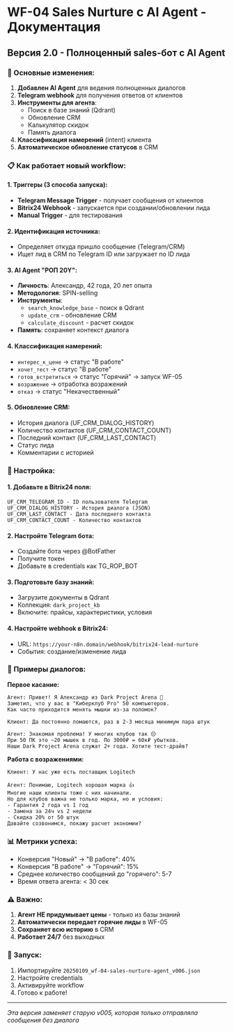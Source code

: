 # WF-04 Sales Nurture с AI Agent - Документация

## Версия 2.0 - Полноценный sales-бот с AI Agent

### 🎯 Основные изменения:

1. **Добавлен AI Agent** для ведения полноценных диалогов
2. **Telegram webhook** для получения ответов от клиентов
3. **Инструменты для агента**:
   - Поиск в базе знаний (Qdrant)
   - Обновление CRM
   - Калькулятор скидок
   - Память диалога
4. **Классификация намерений** (intent) клиента
5. **Автоматическое обновление статусов** в CRM

### 📋 Как работает новый workflow:

#### 1. Триггеры (3 способа запуска):
- **Telegram Message Trigger** - получает сообщения от клиентов
- **Bitrix24 Webhook** - запускается при создании/обновлении лида
- **Manual Trigger** - для тестирования

#### 2. Идентификация источника:
- Определяет откуда пришло сообщение (Telegram/CRM)
- Ищет лид в CRM по Telegram ID или загружает по ID лида

#### 3. AI Agent "РОП 20Y":
- **Личность**: Александр, 42 года, 20 лет опыта
- **Методология**: SPIN-selling
- **Инструменты**:
  - `search_knowledge_base` - поиск в Qdrant
  - `update_crm` - обновление CRM
  - `calculate_discount` - расчет скидок
- **Память**: сохраняет контекст диалога

#### 4. Классификация намерений:
- `интерес_к_цене` → статус "В работе"
- `хочет_тест` → статус "В работе" 
- `готов_встретиться` → статус "Горячий" → запуск WF-05
- `возражение` → отработка возражений
- `отказ` → статус "Некачественный"

#### 5. Обновление CRM:
- История диалога (UF_CRM_DIALOG_HISTORY)
- Количество контактов (UF_CRM_CONTACT_COUNT)
- Последний контакт (UF_CRM_LAST_CONTACT)
- Статус лида
- Комментарии с историей

### 🔧 Настройка:

#### 1. Добавьте в Bitrix24 поля:
```
UF_CRM_TELEGRAM_ID - ID пользователя Telegram
UF_CRM_DIALOG_HISTORY - История диалога (JSON)
UF_CRM_LAST_CONTACT - Дата последнего контакта
UF_CRM_CONTACT_COUNT - Количество контактов
```

#### 2. Настройте Telegram бота:
- Создайте бота через @BotFather
- Получите токен
- Добавьте в credentials как TG_ROP_BOT

#### 3. Подготовьте базу знаний:
- Загрузите документы в Qdrant
- Коллекция: `dark_project_kb`
- Включите: прайсы, характеристики, условия

#### 4. Настройте webhook в Bitrix24:
- URL: `https://your-n8n.domain/webhook/bitrix24-lead-nurture`
- События: создание/изменение лида

### 💬 Примеры диалогов:

**Первое касание:**
```
Агент: Привет! Я Александр из Dark Project Arena 👋
Заметил, что у вас в "Киберклуб Pro" 50 компьютеров. 
Как часто приходится менять мышки из-за поломок?

Клиент: Да постоянно ломаются, раз в 2-3 месяца минимум пара штук

Агент: Знакомая проблема! У многих клубов так 😔
При 50 ПК это ~20 мышек в год. По 3000₽ = 60к₽ убытков.
Наши Dark Project Arena служат 2+ года. Хотите тест-драйв?
```

**Работа с возражениями:**
```
Клиент: У нас уже есть поставщик Logitech

Агент: Понимаю, Logitech хорошая марка 👍
Многие наши клиенты тоже с них начинали.
Но для клубов важна не только марка, но и условия:
- Гарантия 2 года vs 1 год
- Замена за 24ч vs 2 недели
- Скидка 20% от 50 штук
Давайте созвонимся, покажу расчет экономии?
```

### 📊 Метрики успеха:

- Конверсия "Новый" → "В работе": 40%
- Конверсия "В работе" → "Горячий": 15%
- Среднее количество сообщений до "горячего": 5-7
- Время ответа агента: < 30 сек

### ⚠️ Важно:

1. **Агент НЕ придумывает цены** - только из базы знаний
2. **Автоматически передает горячие лиды** в WF-05
3. **Сохраняет всю историю** в CRM
4. **Работает 24/7** без выходных

### 🚀 Запуск:

1. Импортируйте `20250109_wf-04-sales-nurture-agent_v006.json`
2. Настройте credentials
3. Активируйте workflow
4. Готово к работе!

---

*Эта версия заменяет старую v005, которая только отправляла сообщения без диалога*